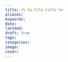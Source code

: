 ```yaml
---
title: <% tp.file.title %>
aliases: 
keywords: 
date: 
lastmod: 
draft: true
tags: 
categories: 
image: 
cover:
---
```


